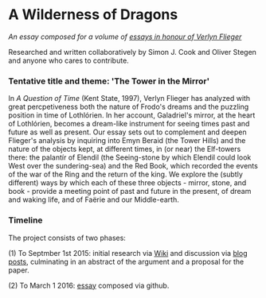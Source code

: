 # A Wilderness of Dragons

*An essay composed for a volume of [essays in honour of Verlyn Flieger](http://sacnoths.blogspot.co.il/2015/05/verlyn-flieger-festschrit-call-for.html)*

Researched and written collaboratively by Simon J. Cook and Oliver Stegen and anyone who cares to contribute.

### Tentative title and theme: 'The Tower in the Mirror'

In *A Question of Time* (Kent State, 1997), Verlyn Flieger has analyzed with great percpetiveness both the nature of Frodo's dreams and the puzzling position in time of Lothlórien. In her account, Galadriel's mirror, at the heart of Lothlórien, becomes a dream-like instrument for seeing times past and future as well as present. Our essay sets out to complement and deepen Flieger's analysis by inquiring into Emyn Beraid (the Tower Hills) and the nature of the objects kept, at different times, in (or near) the Elf-towers there: the palantír of Elendil (the Seeing-stone by which Elendil could look West over the sundering-sea) and the Red Book, which recorded the events of the war of the Ring and the return of the king. We explore the (subtly different) ways by which each of these three objects - mirror, stone, and book - provide a meeting point of past and future in the present, of dream and waking life, and of Faërie and our Middle-earth.



### Timeline
The project consists of two phases:

(1) To Septmber 1st 2015: initial research via [Wiki](https://github.com/uoou/AWildernessOfDragons/wiki) and discussion via [blog posts](http://uoou.github.io/AWildernessOfDragons), culminating in an abstract of the argument and a proposal for the paper.

(2) To March 1 2016: [essay](http://uoou.github.io/AWildernessOfDragons/essay.html) composed via github.
